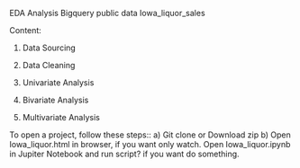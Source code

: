 EDA Analysis Bigquery public data Iowa_liquor_sales

Content:

1. Data Sourcing

2. Data Cleaning

3. Univariate Analysis

4. Bivariate Analysis

5. Multivariate Analysis


To open a project, follow these steps::
a) Git clone or Download zip
b) Open Iowa_liquor.html in browser, if you want only watch. 
   Open Iowa_liquor.ipynb in Jupiter Notebook and run script? if you want do something.


